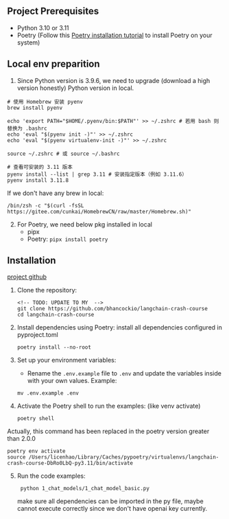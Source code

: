 ## Project Prerequisites
- Python 3.10 or 3.11
- Poetry (Follow this [Poetry installation tutorial](https://python-poetry.org/docs/#installation) to install Poetry on your system)

## Local env preparition
1. Since Python version is 3.9.6, we need to upgrade (download a high version honestly) Python version in local.
``` shell
# 使用 Homebrew 安装 pyenv 
brew install pyenv

echo 'export PATH="$HOME/.pyenv/bin:$PATH"' >> ~/.zshrc # 若用 bash 则替换为 .bashrc 
echo 'eval "$(pyenv init -)"' >> ~/.zshrc 
echo 'eval "$(pyenv virtualenv-init -)"' >> ~/.zshrc

source ~/.zshrc # 或 source ~/.bashrc

# 查看可安装的 3.11 版本
pyenv install --list | grep 3.11 # 安装指定版本（例如 3.11.6） 
pyenv install 3.11.8
```

If we don't have any brew in local:
```shell
/bin/zsh -c "$(curl -fsSL https://gitee.com/cunkai/HomebrewCN/raw/master/Homebrew.sh)"
```

2. For Poetry, we need below pkg installed in local
   * pipx
   * Poetry: ``pipx install poetry`` 

## Installation

[project github](https://github.com/bhancockio/langchain-crash-course?tab=readme-ov-file#installation)

1. Clone the repository:
    
    ```shell
    <!-- TODO: UPDATE TO MY  -->
    git clone https://github.com/bhancockio/langchain-crash-course
    cd langchain-crash-course
    ```
    
2. Install dependencies using Poetry:
    install all dependencies configured in pyproject.toml
    ```shell
    poetry install --no-root
    ```
    
3. Set up your environment variables:
    
    - Rename the `.env.example` file to `.env` and update the variables inside with your own values. Example:
    
    ```shell
    mv .env.example .env
    ```
    
4. Activate the Poetry shell to run the examples: (like venv activate)
    
    ```shell
    poetry shell
    ```
Actually, this command has been replaced in the poetry version greater than 2.0.0
```shell
poetry env activate
source /Users/licenhao/Library/Caches/pypoetry/virtualenvs/langchain-crash-course-DbRo0LbQ-py3.11/bin/activate
```
5. Run the code examples:
    
    ```shell
     python 1_chat_models/1_chat_model_basic.py
    ```
    make sure all dependencies can be imported in the py file, maybe cannot execute correctly since we don't have openai key currently.